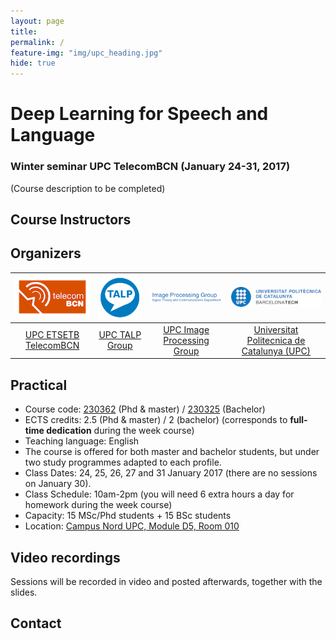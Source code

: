 ```yaml
---
layout: page
title:
permalink: /
feature-img: "img/upc_heading.jpg"
hide: true
---
```


# Deep Learning for Speech and Language

### Winter seminar UPC TelecomBCN (January 24-31, 2017)

(Course description to be completed)

## Course Instructors
<!---
| ![Antonio Bonafonte][AntonioBonafonte-photo] | ![Jose Adrián Rodríguez Fonollosa][JoseAdrian-photo] | ![Marta Ruiz][MartaRuiz-photo] | ![Javier Hernando][JavierHernando-photo] | ![Santiago Pascual][SantiagoPascual-photo] | ![Elisa Sayrol][ElisaSayrol-photo]  | ![Xavier Giro-i-Nieto][XavierGiro-photo] |
|:-:|:-:|:-:|:-:|:-:|:-:|:-:|
| [Antonio Bonafonte (AF)][AntonioBonafonte-web] | [Jose Adrián Rodríguez Fonollosa (JA)][JoseAdrian-web] | [Marta Ruiz Costa-jussà (MR)][MartaRuiz-web] | [Javier Hernando (JH)][JavierHernando-web] | [Santiago Pascual (SP)][SantiagoPascual-web] |  [Elisa Sayrol (ES)][ElisaSayrol-web]  | [Xavier Giro-i-Nieto (XG)][XavierGiro-web] |

[AntonioBonafonte-photo]: img/instructors/ToniBonafonte-160x160.jpg "AntonioBonafonte"
[JoseAdrian-photo]: img/instructors/JoseAdrian-160x160.jpg "Jose Adrián Rodríguez Fonollosa"
[MartaRuiz-photo]: img/instructors/MartaRuiz-160x160.jpg "Marta Ruiz"
[JavierHernando-photo]: img/instructors/JavierHernando-120x120.jpg "Javier Hernando"
[SantiagoPascual-photo]: img/instructors/SantiPascual-160x160.jpg "Santiago Pascual"
[ElisaSayrol-photo]: img/instructors/ElisaSayrol.jpg "Elisa Sayrol"
[XavierGiro-photo]: img/instructors/XavierGiro.jpg "Xavier Giro-i-Nieto"

[AntonioBonafonte-web]: https://scholar.google.es/citations?user=C5AUXO4AAAAJ&hl=en&oi=ao
[JoseAdrian-web]: http://futur.upc.edu/JoseAdrianRodriguezFonollosa
[MartaRuiz-web]: http://futur.upc.edu/MartaRuizCostajussa
[JavierHernando-web]: https://scholar.google.es/citations?user=dTPbsfMAAAAJ&hl=en
[SantiagoPascual-web]: https://github.com/santi-pdp
[ElisaSayrol-web]: https://imatge.upc.edu/web/people/elisa-sayrol
[XavierGiro-web]: https://imatge.upc.edu/web/people/xavier-giro
-->

## Organizers

| ![logo-etsetb] | ![logo-talp] | ![logo-gpi] | ![logo-upc] | 
|:------------:|:------------:|:------------:|:------------:|
| [UPC ETSETB TelecomBCN](etsetb-web) | [UPC TALP Group](talp-web) | [UPC Image Processing Group](gpi-web) | [Universitat Politecnica de Catalunya (UPC)](upc-web) |

[etsetb-web]: https://www.etsetb.upc.edu/en/
[talp-web]: http://www.talp.upc.edu/
[upc-web]: http://www.upc.edu/?set_language=en
[gpi-web]: https://imatge.upc.edu/web/

[logo-etsetb]: img/logos/etsetb.png "ETSETB TelecomBCN"
[logo-talp]: img/logos/talp.png "UPC Center for Language and Speech Technologies and Applications"
[logo-gpi]: img/logos/gpi.png "UPC Image Processing Group"
[logo-upc]: img/logos/upc.jpg "Universitat Politecnica de Catalunya"



## Practical
* Course code: [230362](http://www.etsetb.upc.edu/ca/shared/curs-actual/seminaris/seminaris_masters_t16-17_gener-febrer.pdf) (Phd & master) / [230325](https://www.etsetb.upc.edu/ca/shared/curs-actual/seminaris/SeminarisgraustardorT1617.pdf) (Bachelor)
* ECTS credits: 2.5 (Phd & master) / 2 (bachelor) (corresponds to **full-time dedication** during the week course)
* Teaching language: English
* The course is offered for both master and bachelor students, but under two study programmes adapted to each profile.
* Class Dates: 24, 25, 26, 27 and 31 January 2017 (there are no sessions on January 30).
* Class Schedule: 10am-2pm (you will need 6 extra hours a day for homework during the week course)
* Capacity: 15 MSc/Phd students + 15 BSc students
* Location: [Campus Nord UPC, Module D5, Room 010](https://imatge.upc.edu/web/contact)

## Video recordings

Sessions will be recorded in video and posted afterwards, together with the slides.

## Contact

<!---
## Related courses

* Richard Socher, ["CS224d: Deep Learning for Natural Language Processing"](http://cs224d.stanford.edu/). Stanford University 2016.
* Thang Luong, Kyunghyun Cho, Christopher Manning ["Neural Machine Translation"](https://sites.google.com/site/acl16nmt/). Tutorial ACL 2016.
* Aaron Courville and Yoshua Bengio, ["Deep Learning Summer School"](https://sites.google.com/site/deeplearningsummerschool2016/home). Montreal 2016.
* Hugo Larochelle, ["Neural Networks"](http://info.usherbrooke.ca/hlarochelle/neural_networks/content.html). Université de Sheerbroke.
* Joan Bruna, ["Stats212b: Topics on Deep Learning"](https://github.com/joanbruna/stat212b). Berkeley University. Spring 2016.
* Yann LeCun, ["Deep Learning: Nine Lectures at Collège de France"](http://cilvr.nyu.edu/doku.php?id=courses%3Adeeplearning-cdf2016%3Astart). Collège de France, Spring 2016. [[Facebook page](https://www.facebook.com/deeplearningcdf/?fref=nf)]
* Dhruv Batra, ["ECE 6504: Deep learning for perception"](https://computing.ece.vt.edu/~f15ece6504/). Virginia Tech, Fall 2015.
* Vincent Vanhoucke, Arpan Chakraborty, ["Deep Learning"](https://www.udacity.com/course/deep-learning--ud730). Google 2016.


## Sponsorship

We are currently looking for sponsors. Please contact [Professor Toni Bonafonte](antonio.bonafonte@upc.edu) if you want your company or organization to support this seminar.
-->
